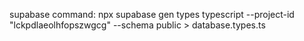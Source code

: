 supabase command:
  npx supabase gen types typescript --project-id "lckpdlaeolhfopszwgcg" --schema public > database.types.ts